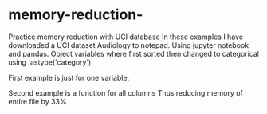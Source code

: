 # memory-reduction-
Practice memory reduction with UCI database
In these examples I have downloaded a UCI dataset Audiology to notepad.
Using jupyter notebook and pandas.
Object variables where first sorted then changed to categorical using .astype('category')

First example is just for one variable.

Second example is a function for all columns
Thus reducing memory of entire file by 33%

